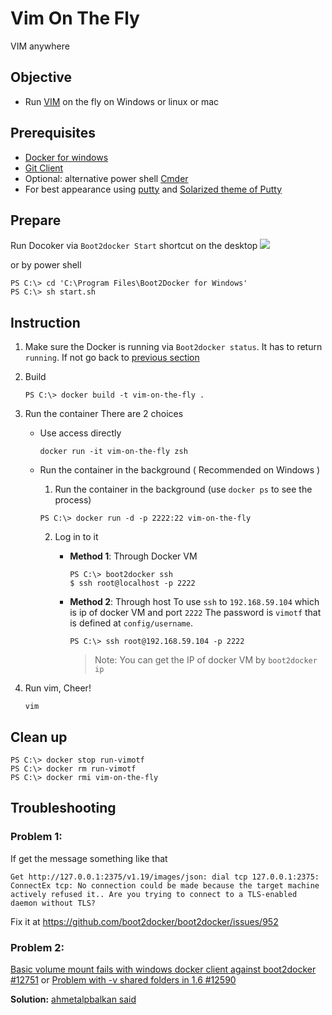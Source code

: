 # Vim On The Fly

VIM anywhere

## Objective
- Run [VIM](https://github.com/vim/vim) on the fly on Windows or linux or mac

## Prerequisites
- [Docker for windows](http://docs.docker.com/windows/step_one/)
- [Git Client](https://git-scm.com/)
- Optional: alternative power shell [Cmder](https://github.com/bliker/cmder)
- For best appearance using [putty](http://www.putty.org/) and [Solarized theme of Putty](https://github.com/altercation/solarized/tree/master/putty-colors-solarized)

## Prepare
Run Docoker via `Boot2docker Start` shortcut on the desktop   ![](http://docs.docker.com/windows/images/icon-set.png)

or by power shell

```
PS C:\> cd 'C:\Program Files\Boot2Docker for Windows'
PS C:\> sh start.sh
```

## Instruction
1. Make sure the Docker is running via `Boot2docker status`. It has to return `running`. If not go back to [previous section](#prepare)

2. Build

    ```
    PS C:\> docker build -t vim-on-the-fly .
    ```

3. Run the container
There are 2 choices
    - Use access directly

        ```
        docker run -it vim-on-the-fly zsh
        ```
    - Run the container in the background ( Recommended on Windows )
        1. Run the container in the background (use `docker ps` to see the process)

        ```
        PS C:\> docker run -d -p 2222:22 vim-on-the-fly
        ```

        2. Log in to it
            - **Method 1**: Through Docker VM

                ```
                PS C:\> boot2docker ssh
                $ ssh root@localhost -p 2222
                ```
            - **Method 2**: Through host
                To use `ssh` to `192.168.59.104` which is ip of docker VM and port `2222`  The password is `vimotf` that is defined at `config/username`.

                ```
                PS C:\> ssh root@192.168.59.104 -p 2222
                ```

                > Note: You can get the IP of docker VM by `boot2docker ip`

5. Run vim, Cheer!

    ```
    vim
    ```

## Clean up
```
PS C:\> docker stop run-vimotf
PS C:\> docker rm run-vimotf
PS C:\> docker rmi vim-on-the-fly
```

## Troubleshooting
### Problem 1:
If get the message something like that

```
Get http://127.0.0.1:2375/v1.19/images/json: dial tcp 127.0.0.1:2375: ConnectEx tcp: No connection could be made because the target machine actively refused it.. Are you trying to connect to a TLS-enabled daemon without TLS?
```
Fix it at <https://github.com/boot2docker/boot2docker/issues/952>

###  Problem 2:
[Basic volume mount fails with windows docker client against boot2docker #12751](https://github.com/docker/docker/issues/12751)
or [Problem with -v shared folders in 1.6 #12590](https://github.com/docker/docker/issues/12590)

**Solution:**
 [ahmetalpbalkan said](https://github.com/docker/docker/issues/12590#issuecomment-95370211)
